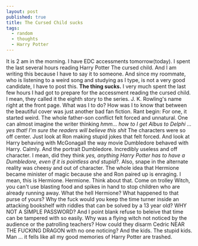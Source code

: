 ```yaml
---
layout: post
published: true
title: The Cursed Child sucks
tags:
  - random
  - thoughts
  - Harry Potter
---
```

It is 2 am in the morning. I have EDC accessments tomorrow(today). I spent the last several hours reading Harry Potter The cursed child.
And I am writing this because I have to say it to someone. And since my roommate, who is listening to a weird song and studying as I type, is not a very good candidate, I have to post this.
**The thing sucks.**
I very much spent the last few hours I had got to prepare for the accessment reading the cursed child. I mean, they called it the eighth story to the series. J. K. Rowling's name right at the front page. What was I to do? How was I to know that between the beautiful cover was just another bad fan fiction.
Rant begin:
For one, it started weird. The whole father-son conflict felt forced and unnatural. One can almost imagine the writer thinking *hmm... how to I get Albus to Delphi ... yes that! I'm sure the readers will believe this shit*
The characters were so off center. Just look at Ron making stupid jokes that felt forced. And look at Harry behaving with McGonagall the way movie Dumbledore behaved with Harry. Calmly. And the portrait Dumbledore. Incredibly useless and off character. I mean, did they think *yes, anything Harry Potter has to have a Dumbledore, even if it is pointless and stupid*?. Also, snape in the alternate reality was cheesy and out of character. The whole idea that Hermione became minister of magic because she and Ron paired up is enraging. I mean, this is Hermione. Hermione. Think about that.
Come on trolley Witch, you can't use blasting food and spikes in hand to stop children who are already running away.
What the hell Hermione? What happened to that purse of yours? Why the fuck would you keep the time turner inside an attacking bookshelf with riddles that can be solved by a 13 year old? WHY NOT A SIMPLE PASSWORD?
And I point blank refuse to beleive that time can be tampered with so easily. Why was a flying witch not noticed by the audience or the patrolling teachers? How could they disarm Cedric NEAR THE FUCKING DRAGON with no one noticing?
And the kids. The stupid kids. Man ... it fells like all my good memories of Harry Potter are trashed.
